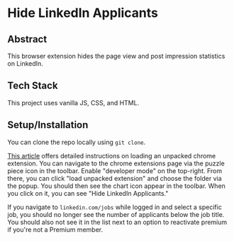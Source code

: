 # Hide LinkedIn Applicants

## Abstract
This browser extension hides the page view and post impression statistics on LinkedIn.

## Tech Stack
This project uses vanilla JS, CSS, and HTML.

## Setup/Installation
You can clone the repo locally using `git clone`.

[This article](https://developer.chrome.com/docs/extensions/mv3/getstarted/development-basics/#load-unpacked) offers detailed instructions on loading an unpacked chrome extension. You can navigate to the chrome extensions page via the puzzle piece icon in the toolbar. Enable "developer mode" on the top-right. From there, you can click "load unpacked extension" and choose the folder via the popup. You should then see the chart icon appear in the toolbar. When you click on it, you can see "Hide LinkedIn Applicants."

If you navigate to `linkedin.com/jobs` while logged in and select a specific job, you should no longer see the number of applicants below the job title. You should also not see it in the list next to an option to reactivate premium if you're not a Premium member.

